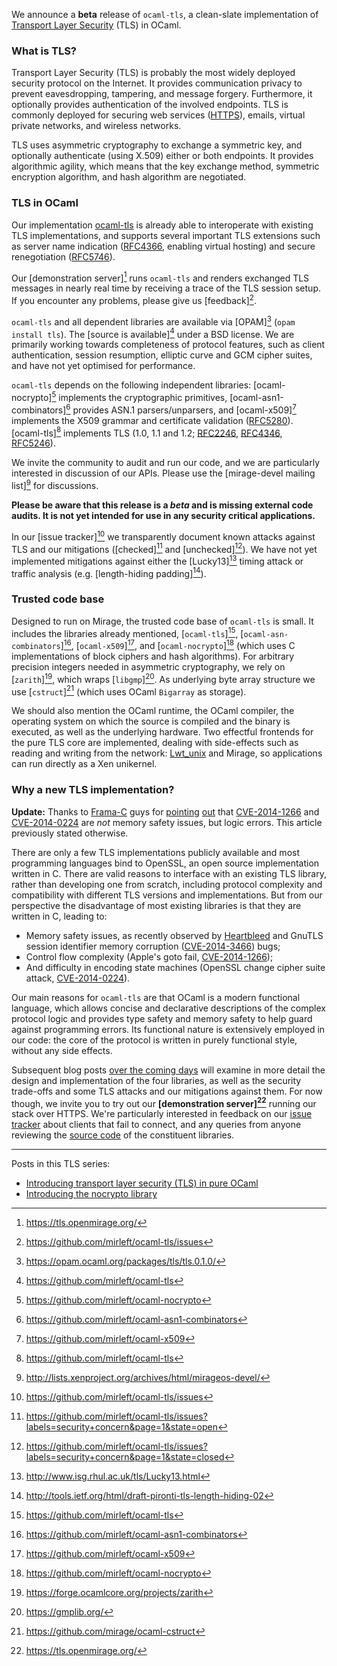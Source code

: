 We announce a **beta** release of `ocaml-tls`, a clean-slate implementation of
[Transport Layer Security](https://en.wikipedia.org/wiki/Transport_Layer_Security) (TLS) in
OCaml.

### What is TLS?

Transport Layer Security (TLS) is probably the most widely deployed
security protocol on the Internet. It provides communication privacy
to prevent eavesdropping, tampering, and message forgery. Furthermore,
it optionally provides authentication of the involved endpoints. TLS
is commonly deployed for securing web services ([HTTPS](http://tools.ietf.org/html/rfc2818)), emails,
virtual private networks, and wireless networks.

TLS uses asymmetric cryptography to exchange a symmetric key, and
optionally authenticate (using X.509) either or both endpoints. It
provides algorithmic agility, which means that the key exchange
method, symmetric encryption algorithm, and hash algorithm are
negotiated.

### TLS in OCaml

Our implementation [ocaml-tls](https://github.com/mirleft/ocaml-tls) is already able to interoperate with
existing TLS implementations, and supports several important TLS extensions
such as server name indication ([RFC4366][], enabling virtual hosting)
and secure renegotiation ([RFC5746][]).

Our [demonstration server][^7] runs `ocaml-tls` and renders exchanged
TLS messages in nearly real time by receiving a trace of the TLS
session setup. If you encounter any problems, please give us [feedback][^14].

`ocaml-tls` and all dependent libraries are available via [OPAM][^18] (`opam install tls`). The [source is available][^1]
under a BSD license. We are primarily working towards completeness of
protocol features, such as client authentication, session resumption, elliptic curve and GCM
cipher suites, and have not yet optimised for performance.

`ocaml-tls` depends on the following independent libraries: [ocaml-nocrypto][^6] implements the
cryptographic primitives, [ocaml-asn1-combinators][^5] provides ASN.1 parsers/unparsers, and
[ocaml-x509][^8] implements the X509 grammar and certificate validation ([RFC5280][]). [ocaml-tls][^1] implements TLS (1.0, 1.1 and 1.2; [RFC2246][],
[RFC4346][], [RFC5246][]).

We invite the community to audit and run our code, and we are particularly interested in discussion of our APIs.
Please use the [mirage-devel mailing list][^9] for discussions.

**Please be aware that this release is a *beta* and is missing external code audits.
It is not yet intended for use in any security critical applications.**

In our [issue tracker][^14] we transparently document known attacks against TLS and our mitigations
([checked][^4] and [unchecked][^11]).
We have not yet implemented mitigations against either the
[Lucky13][^12] timing attack or traffic analysis (e.g. [length-hiding padding][^13]).

### Trusted code base

Designed to run on Mirage, the trusted code base of `ocaml-tls` is small. It includes the libraries already mentioned,
[`ocaml-tls`][^1], [`ocaml-asn-combinators`][^5], [`ocaml-x509`][^8],
and [`ocaml-nocrypto`][^6] (which uses C implementations of block
ciphers and hash algorithms). For arbitrary precision integers needed in 
asymmetric cryptography, we rely on [`zarith`][^15], which wraps
[`libgmp`][^16]. As underlying byte array structure we use
[`cstruct`][^17] (which uses OCaml `Bigarray` as storage).

We should also mention the OCaml runtime, the OCaml compiler, the
operating system on which the source is compiled and the binary is executed, as
well as the underlying hardware. Two effectful frontends for
the pure TLS core are implemented, dealing
with side-effects such as reading and writing from the network: [Lwt_unix](http://ocsigen.org/lwt/api/Lwt_unix) and
Mirage, so applications can run directly as a Xen unikernel.

### Why a new TLS implementation?

**Update:**
Thanks to [Frama-C][frama-c] guys for [pointing][twitter-1] [out][twitter-2]
that [CVE-2014-1266][] and [CVE-2014-0224][] are *not* memory safety issues, but
logic errors. This article previously stated otherwise.

[frama-c]: http://frama-c.com/
[twitter-1]: https://twitter.com/spun_off/status/486535304426188800
[twitter-2]: https://twitter.com/spun_off/status/486536572792090626

There are only a few TLS implementations publicly available and most
programming languages bind to OpenSSL, an open source implementation written
in C. There are valid reasons to interface with an existing TLS library,
rather than developing one from scratch, including protocol complexity and
compatibility with different TLS versions and implementations. But from our
perspective the disadvantage of most existing libraries is that they
are written in C, leading to:

  * Memory safety issues, as recently observed by [Heartbleed][] and GnuTLS
    session identifier memory corruption ([CVE-2014-3466][]) bugs;
  * Control flow complexity (Apple's goto fail, [CVE-2014-1266][]);
  * And difficulty in encoding state machines (OpenSSL change cipher suite
    attack, [CVE-2014-0224][]).

Our main reasons for `ocaml-tls` are that OCaml is a modern functional
language, which allows concise and declarative descriptions of the
complex protocol logic and provides type safety and memory safety to help
guard against programming errors. Its functional nature is extensively
employed in our code: the core of the protocol is written in purely
functional style, without any side effects.

Subsequent blog posts [over the coming
days](https://github.com/mirage/mirage/issues/257) will examine in more detail
the design and implementation of the four libraries, as well as the security
trade-offs and some TLS attacks and our mitigations against them.  For now
though, we invite you to try out our **[demonstration server][^7]**
running our stack over HTTPS.  We're particularly interested in feedback on our [issue tracker](https://github.com/mirleft/ocaml-tls) about
clients that fail to connect, and any queries from anyone reviewing the [source code](https://github.com/mirleft/)
of the constituent libraries. 

[^1]: https://github.com/mirleft/ocaml-tls
[^3]: http://www.openbsd.org/papers/bsdcan14-libressl/mgp00026.html)
[^4]: https://github.com/mirleft/ocaml-tls/issues?labels=security+concern&page=1&state=open
[^5]: https://github.com/mirleft/ocaml-asn1-combinators
[^6]: https://github.com/mirleft/ocaml-nocrypto
[^7]: https://tls.openmirage.org/
[^8]: https://github.com/mirleft/ocaml-x509
[^9]: http://lists.xenproject.org/archives/html/mirageos-devel/
[^10]: https://github.com/mirage/mirage-entropy
[^11]: https://github.com/mirleft/ocaml-tls/issues?labels=security+concern&page=1&state=closed
[^12]: http://www.isg.rhul.ac.uk/tls/Lucky13.html
[^13]: http://tools.ietf.org/html/draft-pironti-tls-length-hiding-02
[^14]: https://github.com/mirleft/ocaml-tls/issues
[^15]: https://forge.ocamlcore.org/projects/zarith
[^16]: https://gmplib.org/
[^17]: https://github.com/mirage/ocaml-cstruct
[^18]: https://opam.ocaml.org/packages/tls/tls.0.1.0/

[attacks]: http://eprint.iacr.org/2013/049
[Heartbleed]: https://en.wikipedia.org/wiki/Heartbleed
[mostdangerous]: https://crypto.stanford.edu/~dabo/pubs/abstracts/ssl-client-bugs.html
[frankencert]: https://www.cs.utexas.edu/~shmat/shmat_oak14.pdf
[mitls]: http://www.mitls.org
[Fortuna]: https://www.schneier.com/fortuna.html
[HOL]: http://www.infsec.ethz.ch/people/andreloc/publications/lochbihler14iw.pdf
[cheap]: http://people.cs.missouri.edu/~harrisonwl/drafts/CheapThreads.pdf
[RFC4366]: https://tools.ietf.org/html/rfc4366
[RFC5746]: https://tools.ietf.org/html/rfc5746
[RFC5280]: https://tools.ietf.org/html/rfc5280
[RFC2246]: https://tools.ietf.org/html/rfc2246
[RFC4346]: https://tools.ietf.org/html/rfc4346
[RFC5246]: https://tools.ietf.org/html/rfc5246
[CVE-2014-1266]: https://cve.mitre.org/cgi-bin/cvename.cgi?name=CVE-2014-1266
[CVE-2014-3466]: https://cve.mitre.org/cgi-bin/cvename.cgi?name=CVE-2014-3466
[CVE-2014-0224]: https://cve.mitre.org/cgi-bin/cvename.cgi?name=CVE-2014-0224

****

Posts in this TLS series:
 
 - [Introducing transport layer security (TLS) in pure OCaml][tls-intro]
 - [Introducing the nocrypto library][nocrypto-intro]

[tls-intro]: http://openmirage.org/blog/introducing-ocaml-tls
[nocrypto-intro]: http://openmirage.org/blog/introducing-nocrypto
